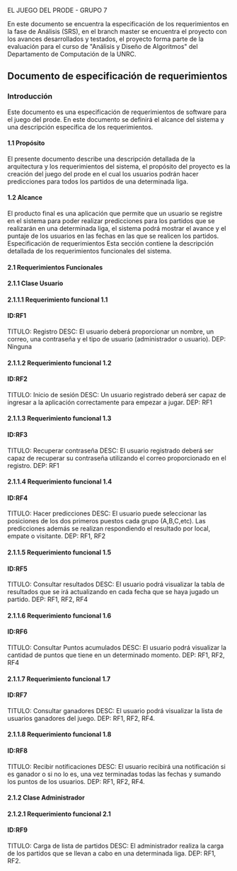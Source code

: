 EL JUEGO DEL PRODE - GRUPO 7


En este documento se encuentra la especificación de los requerimientos en la fase de Análisis (SRS),
en el branch master se encuentra el proyecto con los avances desarrollados y testados, el proyecto forma parte de la evaluación para el curso de "Análisis y Diseño de Algoritmos" del Departamento de Computación de la UNRC.

Documento de especificación de requerimientos
---------------
### Introducción
Este documento es una especificación de requerimientos de software para el juego del prode. En este documento se definirá el alcance del sistema y una descripción específica de los requerimientos.

#### 1.1 Propósito
El presente documento describe una descripción detallada de la arquitectura y los requerimientos del sistema, el propósito del proyecto es la creación del juego del prode en el cual los usuarios podrán hacer predicciones para todos los partidos de una determinada liga.

#### 1.2 Alcance
El producto final es una aplicación que permite que un usuario se registre en el sistema para poder realizar predicciones para los partidos que se realizarán en una determinada liga, el sistema podrá mostrar el avance y el puntaje de los usuarios en las fechas en las que se realicen los partidos.
Especificación de requerimientos
Esta sección contiene la descripción detallada de los requerimientos funcionales del sistema.
#### 2.1    Requerimientos Funcionales
#### 2.1.1 Clase Usuario
#### 2.1.1.1 Requerimiento funcional 1.1

#### ID:RF1
TITULO: Registro
DESC: El usuario deberá proporcionar un nombre, un correo, una contraseña y el tipo de usuario (administrador o usuario).
DEP: Ninguna


#### 2.1.1.2 Requerimiento funcional 1.2

#### ID:RF2
TITULO: Inicio de sesión
DESC: Un usuario registrado deberá ser capaz de ingresar a la aplicación correctamente para empezar a jugar.
DEP: RF1

#### 2.1.1.3 Requerimiento funcional 1.3

#### ID:RF3
TITULO: Recuperar contraseña
DESC: El usuario registrado deberá ser capaz de recuperar su contraseña utilizando el correo proporcionado en el registro.
DEP: RF1

#### 2.1.1.4 Requerimiento funcional 1.4

#### ID:RF4
TITULO: Hacer predicciones
DESC: El usuario puede seleccionar las posiciones de los dos primeros puestos cada grupo (A,B,C,etc). Las predicciones además se realizan respondiendo el resultado por local, empate o visitante.
DEP: RF1, RF2

#### 2.1.1.5 Requerimiento funcional 1.5

#### ID:RF5
TITULO: Consultar resultados
DESC: El usuario podrá visualizar la tabla de resultados que se irá actualizando en cada fecha que se haya jugado un partido.
DEP: RF1, RF2, RF4

#### 2.1.1.6 Requerimiento funcional 1.6

#### ID:RF6
TITULO: Consultar Puntos acumulados
DESC: El usuario podrá visualizar la cantidad de puntos que tiene en un determinado momento.
DEP: RF1, RF2, RF4

#### 2.1.1.7 Requerimiento funcional 1.7

#### ID:RF7
TITULO: Consultar ganadores
DESC: El usuario podrá visualizar la lista de usuarios ganadores del juego.
DEP: RF1, RF2, RF4.

#### 2.1.1.8 Requerimiento funcional 1.8

#### ID:RF8
TITULO: Recibir notificaciones
DESC: El usuario recibirá una notificación si es ganador o si no lo es, una vez terminadas todas las fechas y sumando los puntos de los usuarios.
DEP: RF1, RF2, RF4.

#### 2.1.2 Clase Administrador

#### 2.1.2.1 Requerimiento funcional 2.1

#### ID:RF9
TITULO: Carga de lista de partidos
DESC: El administrador realiza la carga de los partidos que se llevan a cabo en una determinada liga.
DEP: RF1, RF2.
